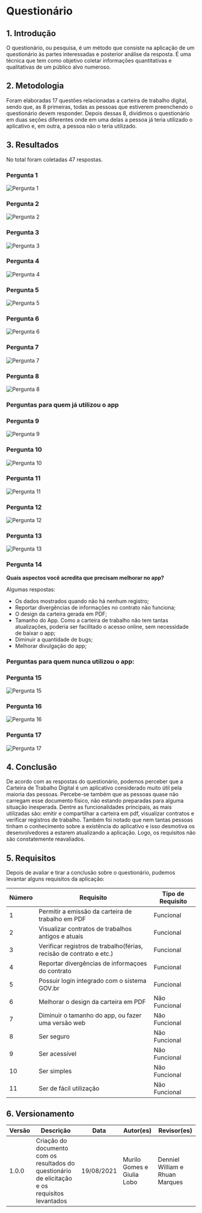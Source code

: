 # Questionário

## 1. Introdução

O questionário, ou pesquisa, é um método que consiste na aplicação de um questionário às partes interessadas e posterior análise da resposta.
É uma técnica que tem como objetivo coletar informações quantitativas e qualitativas de um público alvo numeroso.

## 2. Metodologia

Foram elaboradas 17 questões relacionadas a carteira de trabalho digital, sendo que, as 8 primeiras, todas as pessoas que estiverem preenchendo o questionário devem responder. Depois dessas 8, dividimos o questionário em duas seções diferentes onde em uma delas a pessoa já teria utilizado o aplicativo e, em outra, a pessoa não o teria utilizado.

## 3. Resultados

No total foram coletadas 47 respostas.

### Pergunta 1
![Pergunta 1](../../assets/questionario/q1.png)

### Pergunta 2
![Pergunta 2](../../assets/questionario/q2.png)

### Pergunta 3
![Pergunta 3](../../assets/questionario/q3.png)

### Pergunta 4
![Pergunta 4](../../assets/questionario/q4.png)

### Pergunta 5
![Pergunta 5](../../assets/questionario/q5.png)

### Pergunta 6
![Pergunta 6](../../assets/questionario/q6.png)

### Pergunta 7
![Pergunta 7](../../assets/questionario/q7.png)

### Pergunta 8
![Pergunta 8](../../assets/questionario/q8.png)


### Perguntas para quem já utilizou o app

### Pergunta 9
![Pergunta 9](../../assets/questionario/q9.png)

### Pergunta 10
![Pergunta 10](../../assets/questionario/q10.png)

### Pergunta 11
![Pergunta 11](../../assets/questionario/q11.png)

### Pergunta 12
![Pergunta 12](../../assets/questionario/q12.png)

### Pergunta 13
![Pergunta 13](../../assets/questionario/q13.png)

### Pergunta 14
**Quais aspectos você acredita que precisam melhorar no app?**

Algumas respostas:
 
* Os dados mostrados quando não há nenhum registro;
* Reportar divergências de informações no contrato não funciona;
* O design da carteira gerada em PDF;
* Tamanho do App. Como a carteira de trabalho não tem tantas atualizações, poderia ser facilitado o acesso online, sem necessidade de baixar o app;
* Diminuir a quantidade de bugs;
* Melhorar divulgação do app;

### Perguntas para quem nunca utilizou o app:

### Pergunta 15
![Pergunta 15](../../assets/questionario/q14.png)

### Pergunta 16
![Pergunta 16](../../assets/questionario/q15.png)

### Pergunta 17
![Pergunta 17](../../assets/questionario/q16.png)

## 4. Conclusão
De acordo com as respostas do questionário, podemos perceber que a Carteira de Trabalho Digital é um aplicativo considerado muito útil pela maioria das pessoas. Percebe-se também que as pessoas quase não carregam esse documento físico, não estando preparadas para alguma situação inesperada. Dentre as funcionalidades principais, as mais utilizadas são: emitir e compartilhar a carteira em pdf, visualizar contratos e verificar registros de trabalho. Também foi notado que nem tantas pessoas tinham o conhecimento sobre a existência do aplicativo e isso desmotiva os desenvolvedores a estarem atualizando a aplicação. Logo, os requisitos não são constatemente reavaliados.

## 5. Requisitos

Depois de avaliar e tirar a conclusão sobre o questionário, pudemos levantar alguns requisitos da aplicação:

| Número | Requisito                                                    | Tipo de Requisito |
| ------ | ------------------------------------------------------------ | ----------------- |
| 1      | Permitir a emissão da carteira de trabalho em PDF            | Funcional         |
| 2      | Visualizar contratos de trabalhos antigos e atuais           | Funcional         |
| 3      | Verificar registros de trabalho(férias, recisão de contrato e etc.) | Funcional         |
| 4      | Reportar divergências de informaçoes do contrato             | Funcional         |
| 5      | Possuir login integrado com o sistema GOV.br                 | Funcional         |
| 6      | Melhorar o design da carteira em PDF                         | Não Funcional     |
| 7      | Diminuir o tamanho do app, ou fazer uma versão web           | Não Funcional     |
| 8      | Ser seguro                                                   | Não Funcional     |
| 9      | Ser acessível                                                | Não Funcional     |
| 10     | Ser simples                                                  | Não Funcional     |
| 11     | Ser de fácil utilização                                      | Não Funcional     |

## 6. Versionamento

| Versão | Descrição                               | Data       | Autor(es)              | Revisor(es)                   |
| ------ | --------------------------------------- | ---------- | ---------------------- | ----------------------------- |
| 1.0.0 | Criação do documento com os resultados do questionário de elicitação e os requisitos levantados | 19/08/2021 | Murilo Gomes e Giulia Lobo | Denniel William e Rhuan Marques |
